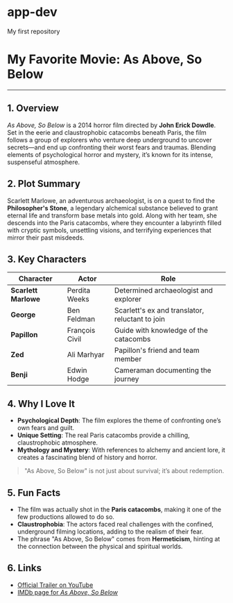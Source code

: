 # app-dev
My first repository

# My Favorite Movie: **As Above, So Below**

---

## 1. Overview
*As Above, So Below* is a 2014 horror film directed by **John Erick Dowdle**. Set in the eerie and claustrophobic catacombs beneath Paris, the film follows a group of explorers who venture deep underground to uncover secrets—and end up confronting their worst fears and traumas. Blending elements of psychological horror and mystery, it’s known for its intense, suspenseful atmosphere.

## 2. Plot Summary
Scarlett Marlowe, an adventurous archaeologist, is on a quest to find the **Philosopher's Stone**, a legendary alchemical substance believed to grant eternal life and transform base metals into gold. Along with her team, she descends into the Paris catacombs, where they encounter a labyrinth filled with cryptic symbols, unsettling visions, and terrifying experiences that mirror their past misdeeds.

## 3. Key Characters
| Character         | Actor               | Role                                         |
| ----------------- | ------------------- | -------------------------------------------- |
| **Scarlett Marlowe** | Perdita Weeks     | Determined archaeologist and explorer        |
| **George**           | Ben Feldman       | Scarlett's ex and translator, reluctant to join |
| **Papillon**         | François Civil    | Guide with knowledge of the catacombs         |
| **Zed**              | Ali Marhyar       | Papillon's friend and team member             |
| **Benji**            | Edwin Hodge       | Cameraman documenting the journey             |

## 4. Why I Love It
- **Psychological Depth**: The film explores the theme of confronting one’s own fears and guilt.
- **Unique Setting**: The real Paris catacombs provide a chilling, claustrophobic atmosphere.
- **Mythology and Mystery**: With references to alchemy and ancient lore, it creates a fascinating blend of history and horror.

> "As Above, So Below" is not just about survival; it’s about redemption.

## 5. Fun Facts
- The film was actually shot in the **Paris catacombs**, making it one of the few productions allowed to do so.
- **Claustrophobia**: The actors faced real challenges with the confined, underground filming locations, adding to the realism of their fear.
- The phrase "As Above, So Below" comes from **Hermeticism**, hinting at the connection between the physical and spiritual worlds.

## 6. Links
- [Official Trailer on YouTube](https://www.youtube.com)
- [IMDb page for *As Above, So Below*](https://www.imdb.com/title/tt2870612/)
